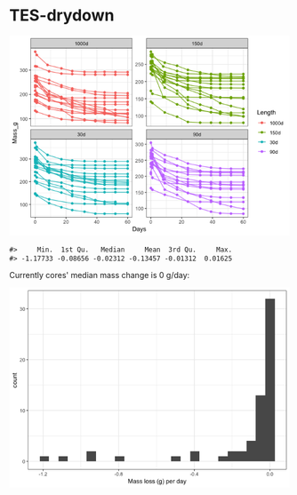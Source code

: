 
<!-- README.md is generated from README.Rmd. Please edit that file -->
TES-drydown
===========

![](README-unnamed-chunk-1-1.png)

    #>     Min.  1st Qu.   Median     Mean  3rd Qu.     Max. 
    #> -1.17733 -0.08656 -0.02312 -0.13457 -0.01312  0.01625

Currently cores' median mass change is 0 g/day:

![](README-unnamed-chunk-2-1.png)
